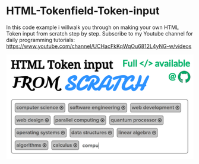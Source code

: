 # HTML-Tokenfield-Token-input
In this code example i willwalk you through on making your own HTML Token input from scratch step by step.
Subscribe to my Youtube channel for daily programming tutorials:
https://www.youtube.com/channel/UCHacFkKqWqOu6812L4yNG-w/videos

![Fill text with image](https://github.com/DanielRotnemer/HTML-Tokenfield-Token-input/blob/main/Thumbnail.jpg)
